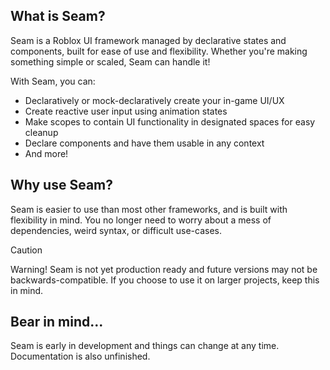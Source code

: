 ## What is Seam?
Seam is a Roblox UI framework managed by declarative states and components, built for ease of use and flexibility. Whether you're making something simple or scaled, Seam can handle it!

With Seam, you can:
* Declaratively or mock-declaratively create your in-game UI/UX
* Create reactive user input using animation states
* Make scopes to contain UI functionality in designated spaces for easy cleanup
* Declare components and have them usable in any context
* And more!

## Why use Seam?
Seam is easier to use than most other frameworks, and is built with flexibility in mind. You no longer need to worry about a mess of dependencies, weird syntax, or difficult use-cases.

> [!CAUTION]
> Warning! Seam is not yet production ready and future versions may not be backwards-compatible. If you choose to use it on larger projects, keep this in mind.

## Bear in mind...
Seam is early in development and things can change at any time. Documentation is also unfinished.